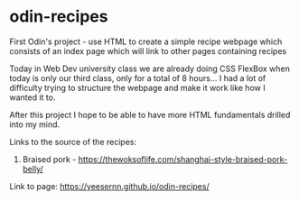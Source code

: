 # odin-recipes

First Odin's project - use HTML to create a simple recipe webpage which consists of an index page which will link to other pages containing recipes

Today in Web Dev university class we are already doing CSS FlexBox when today is only our third class, only for a total of 8 hours... 
I had a lot of difficulty trying to structure the webpage and make it work like how I wanted it to.

After this project I hope to be able to have more HTML fundamentals drilled into my mind.

Links to the source of the recipes:
1. Braised pork - https://thewoksoflife.com/shanghai-style-braised-pork-belly/

Link to page:
https://yeesernn.github.io/odin-recipes/